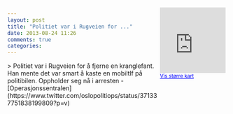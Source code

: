 ```yaml
---
layout: post
title: "Politiet var i Rugveien for ..."
date: 2013-08-24 11:26
comments: true
categories: 
---
```

<div style="float:right; margin:5px; position:relative;top:-130px;"><iframe width="150" height="150" frameborder="0" scrolling="no" marginheight="0" marginwidth="0" src="http://maps.google.com/maps?q=Rugveien,+Oslo&hl=no&t=m&z=14&output=embed&iwloc=&"></iframe><br/><small><a href="http://maps.google.com/maps?q=Rugveien,+Oslo&hl=no&t=m&z=14&source=embed&iwloc=A" style="color:#0000FF;text-align:left" target="_new">Vis st&oslash;rre kart</a></small></div>
> Politiet var i Rugveien for å fjerne en kranglefant. Han mente det var smart å kaste en mobiltlf på politibilen. Oppholder seg nå i arresten
- [Operasjonssentralen](https://www.twitter.com/oslopolitiops/status/371337751838199809?p=v)
